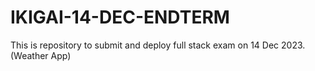 # IKIGAI-14-DEC-ENDTERM
This is repository to submit and deploy full stack exam on 14 Dec 2023.(Weather App)
